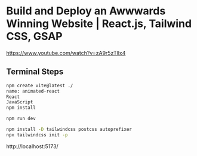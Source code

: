 # Build and Deploy an Awwwards Winning Website | React.js, Tailwind CSS, GSAP

https://www.youtube.com/watch?v=zA9r5zTllx4

## Terminal Steps

```zsh
npm create vite@latest ./
name: animated-react
React
JavaScript
npm install

npm run dev

npm install -D tailwindcss postcss autoprefixer
npx tailwindcss init -p
```

http://localhost:5173/

